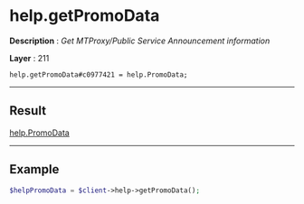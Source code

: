 # help.getPromoData

**Description** : *Get MTProxy/Public Service Announcement information*

**Layer** : 211

```tl
help.getPromoData#c0977421 = help.PromoData;
```

---

## Result

[help.PromoData](type/help.PromoData)

---

## Example

```php
$helpPromoData = $client->help->getPromoData();
```
